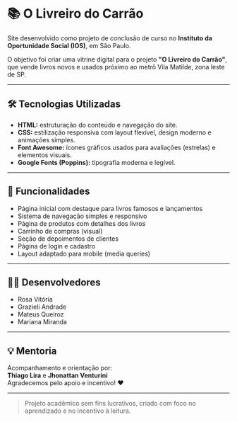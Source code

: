 # 📚 O Livreiro do Carrão

Site desenvolvido como projeto de conclusão de curso no **Instituto da Oportunidade Social (IOS)**, em São Paulo.

O objetivo foi criar uma vitrine digital para o projeto **"O Livreiro do Carrão"**, que vende livros novos e usados próximo ao metrô Vila Matilde, zona leste de SP.

---

## 🛠️ Tecnologias Utilizadas

- **HTML:** estruturação do conteúdo e navegação do site.
- **CSS:** estilização responsiva com layout flexível, design moderno e animações simples.
- **Font Awesome:** ícones gráficos usados para avaliações (estrelas) e elementos visuais.
- **Google Fonts (Poppins):** tipografia moderna e legível.

---

## 🎯 Funcionalidades

- Página inicial com destaque para livros famosos e lançamentos  
- Sistema de navegação simples e responsivo  
- Página de produtos com detalhes dos livros  
- Carrinho de compras (visual)  
- Seção de depoimentos de clientes  
- Página de login e cadastro  
- Layout adaptado para mobile (media queries)

---

## 👩‍💻 Desenvolvedores

- Rosa Vitória  
- Grazieli Andrade  
- Mateus Queiroz  
- Mariana Miranda  

---

## 💡 Mentoria

Acompanhamento e orientação por:  
**Thiago Lira** e **Jhonattan Venturini**  
Agradecemos pelo apoio e incentivo! ❤️

---

> Projeto acadêmico sem fins lucrativos, criado com foco no aprendizado e no incentivo à leitura.